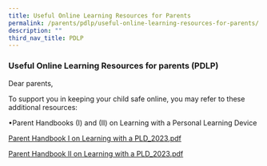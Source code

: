 ```yaml
---
title: Useful Online Learning Resources for Parents
permalink: /parents/pdlp/useful-online-learning-resources-for-parents/
description: ""
third_nav_title: PDLP
---
```



### Useful Online Learning Resources for parents (PDLP)

  

Dear parents,

To support you in keeping your child safe online, you may refer to these additional resources:  

 •Parent Handbooks (I) and (II) on Learning with a Personal Learning Device

[Parent Handbook I on Learning with a PLD_2023.pdf](/files/Parents/PDLP/2023/Parent%20Handbook%20I%20on%20Learning%20with%20a%20PLD_2023.pdf)

[Parent Handbook II on Learning with a PLD_2023.pdf](/files/Parents/PDLP/2023/Parent%20Handbook%20II%20on%20Learning%20with%20a%20PLD_2023.pdf)


